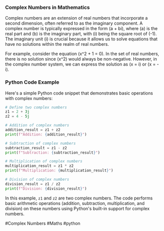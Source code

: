 ### Complex Numbers in Mathematics

Complex numbers are an extension of real numbers that incorporate a second dimension, often referred to as the imaginary component. A complex number is typically expressed in the form \(a + bi\), where \(a\) is the real part and \(b\) is the imaginary part, with \(i\) being the square root of \(-1\). The imaginary unit \(i\) is crucial because it allows us to solve equations that have no solutions within the realm of real numbers.

For example, consider the equation \(x^2 + 1 = 0\). In the set of real numbers, there is no solution since \(x^2\) would always be non-negative. However, in the complex number system, we can express the solution as \(x = i\) or \(x = -i\).

### Python Code Example

Here's a simple Python code snippet that demonstrates basic operations with complex numbers:

```python
# Define two complex numbers
z1 = 2 + 3j
z2 = 4 - 5j

# Addition of complex numbers
addition_result = z1 + z2
print(f"Addition: {addition_result}")

# Subtraction of complex numbers
subtraction_result = z1 - z2
print(f"Subtraction: {subtraction_result}")

# Multiplication of complex numbers
multiplication_result = z1 * z2
print(f"Multiplication: {multiplication_result}")

# Division of complex numbers
division_result = z1 / z2
print(f"Division: {division_result}")
```

In this example, `z1` and `z2` are two complex numbers. The code performs basic arithmetic operations (addition, subtraction, multiplication, and division) on these numbers using Python's built-in support for complex numbers.

#Complex Numbers #Maths #python